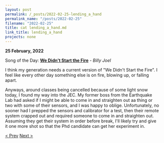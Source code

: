 ```yaml
---
layout: post
permalink: /_posts/2022-02-25-lending_a_hand
permalink_name: "/posts/2022-02-25"
filename: "2022-02-25"
title: cat lending_a_hand.md
link_title: lending_a_hand
projects: none
---
```

**25 February, 2022**

Song of the Day: [**We Didn't Start the Fire**](https://youtu.be/eFTLKWw542g) - *Billy Joel*

I think my generation needs a current version of "We Didn't Start the Fire". I feel like every other day something else is on fire, blowing up, or falling apart.

Anyways, around classes being cancelled because of some light snow today, I found my way into the JEC. My former boss from the Earthquake Lab had asked if I might be able to come in and straighten out aa thing or two with some of their sensors, and I was happy to oblige. Unfortunately, no sooner had I prepped the sensors and calibrator for a test, then their remote system crapped out and required someone to come in and straighten out. Assuming they get their system in order before break, I'll likely try and give it one more shot so that the Phd candidate can get her experiment in.

[< Prev](/_posts/2022-02-22-site_patches)    [Next >](/_posts/2022-02-26-site_patches_for_real)
